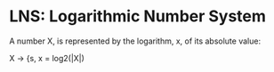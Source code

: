 # LNS: Logarithmic Number System

A number X, is represented by the logarithm, x, of its absolute value:

X -> {s, x = log2(|X|)
